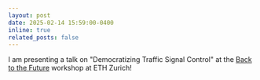 ```yaml
---
layout: post
date: 2025-02-14 15:59:00-0400
inline: true
related_posts: false
---
```


I am presenting a talk on "Democratizing Traffic Signal Control" at the [Back to the Future](https://www.backtothefuture.ch/) workshop at ETH Zurich!